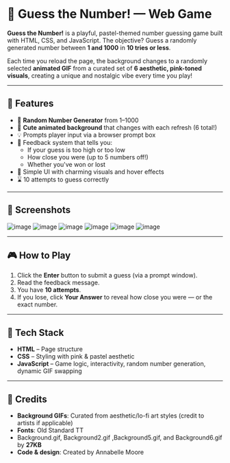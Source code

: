 # 🎲 Guess the Number! — Web Game

**Guess the Number!** is a playful, pastel-themed number guessing game built with HTML, CSS, and JavaScript. The objective? Guess a randomly generated number between **1 and 1000** in **10 tries or less**.

Each time you reload the page, the background changes to a randomly selected **animated GIF** from a curated set of **6 aesthetic, pink-toned visuals**, creating a unique and nostalgic vibe every time you play!

---

## 🌸 Features

- 🎯 **Random Number Generator** from 1–1000
- 🎀 **Cute animated background** that changes with each refresh (6 total!)
- 💡 Prompts player input via a browser prompt box
- 💬 Feedback system that tells you:
  - If your guess is too high or too low
  - How close you were (up to 5 numbers off!)
  - Whether you've won or lost
- 🎉 Simple UI with charming visuals and hover effects
- ⌛ 10 attempts to guess correctly

---
## 📸 Screenshots
![image](https://github.com/user-attachments/assets/93cd5adb-ec6c-492f-add6-7e9f3cadbfbb)
![image](https://github.com/user-attachments/assets/af78d7df-5baa-4798-88f2-233085fe1316)
![image](https://github.com/user-attachments/assets/6fab51bc-5c15-475a-8461-73edf55d7abf)
![image](https://github.com/user-attachments/assets/845a1d6d-bb1a-4692-98c6-c3143c7d47e4)
![image](https://github.com/user-attachments/assets/bb41f703-6651-45b8-9568-bc44077fdfa8)
![image](https://github.com/user-attachments/assets/d4257faf-7e9c-4063-82af-0d804a1a4962)

---
## 🎮 How to Play

1. Click the **Enter** button to submit a guess (via a prompt window).
2. Read the feedback message.
3. You have **10 attempts**.
4. If you lose, click **Your Answer** to reveal how close you were — or the exact number.

---

## 🧠 Tech Stack

- **HTML** – Page structure
- **CSS** – Styling with pink & pastel aesthetic
- **JavaScript** – Game logic, interactivity, random number generation, dynamic GIF swapping

---
## 📎 Credits
- **Background GIFs**: Curated from aesthetic/lo-fi art styles (credit to artists if applicable)
- **Fonts**: Old Standard TT
- Background.gif, Background2.gif ,Background5.gif, and Background6.gif by **27KB**
- **Code & design**: Created by Annabelle Moore

